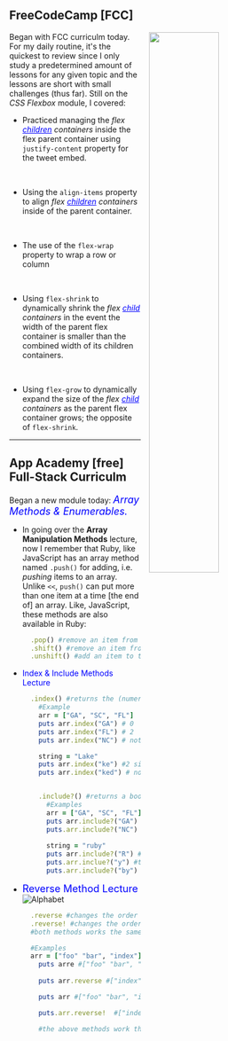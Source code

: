 ## FreeCodeCamp [FCC]

<!-- Image obtained from [Pixabay](https://pixabay.com/) and is Free for commercial use. No attribution is required. -->
<img src="https://cdn.pixabay.com/photo/2014/12/15/14/05/home-office-569153_640.jpg" style="width: 50%; float: right; margin-left: 15px;"> 

Began with FCC curriculm today. For my daily routine, it's the quickest to review since I only study a predetermined amount of lessons for any given topic and the lessons are short with small challenges (thus far). Still on the _CSS Flexbox_ module, I covered:

* Practiced managing the _flex <span style="color: blue; text-decoration: underline;">children</span> containers_ inside the flex parent container using `justify-content` property for the tweet embed.
<br>

* Using the `align-items` property to align _flex <span style="color:blue; text-decoration:underline;">children</span> containers_ inside of the parent container.
<br>

* The use of the `flex-wrap` property to wrap a row or column
<br>

* Using `flex-shrink` to dynamically shrink the _flex <span style="color: blue; text-decoration: underline;">child</span> containers_ in the event the width of the parent flex container is smaller than the combined width of its children containers.
<br>

* Using `flex-grow` to dynamically expand the size of the _flex <span style="color: blue; text-decoration: underline;">child</span> containers_ as the parent flex container grows; the opposite of `flex-shrink`.

***
## App Academy [free] Full-Stack Curriculm
Began a new module today: <span style="color: blue; font-size: 18px;">_Array Methods & Enumerables._</span>

* In going over the **Array Manipulation Methods** lecture, now I remember that Ruby, like JavaScript has an array method named `.push()` for adding, i.e. _pushing_ items to an array. Unlike `<<`, `push()` can put more than one item at a time [the end of] an array. Like, JavaScript, these methods are also available in Ruby:
  ```ruby
    .pop() #remove an item from the END of an array
    .shift() #remove an item from the FRONT of an array
    .unshift() #add an item to the FRONT of an array
  ```
* <span style="color: blue;">Index & Include Methods Lecture</span>
  ```ruby
    .index() #returns the (numerial) index of an item in an array
      #Example
      arr = ["GA", "SC", "FL"]
      puts arr.index("GA") # 0
      puts arr.index("FL") # 2
      puts arr.index("NC") # nothing is returned because the item does not exist in the array

      string = "Lake"
      puts arr.index("ke") #2 since the beginnning of the substring can be found at index 2
      puts arr.index("ked") # nothing is returned since the substring does not exist


      .include?() #returns a boolean value (true or false)
        #Examples
        arr = ["GA", "SC", "FL"]
        puts arr.include?("GA") #true
        puts.arr.include?("NC") #false 
      
        string = "ruby"
        puts arr.include?("R") #false, R & r are not the same
        puts.arr.inclue?("y") #true
        puts.arr.include?("by") #true, this is a substring e.g.

  ```

* <span style="color: blue; font-size:18px;">Reverse Method Lecture</span>
  <br>
  ![Alphabet](https://cdn.pixabay.com/photo/2016/03/04/08/44/banner-1235604_640.jpg)
  
  <!-- <img src="https://cdn.pixabay.com/photo/2016/03/04/08/44/banner-1235604_640.jpg" alt="Alphabet" style="width: 30%; float: right; margin-left: 10px;
  "> -->
  ```ruby
    .reverse #changes the order of items in an array without ALTERING the original array
    .reverse! #changes the order of items in array and alters the original array
    #both methods works the same on string variables.

    #Examples
    arr = ["foo" "bar", "index"]
      puts arre #["foo" "bar", "index"] array order before calling the .reverse method 
      
      puts arr.reverse #["index" "bar", "foo"] #reverses the conent in array but doesn't alter it. A new array is made & needs to be returned or saved in a vairiable if it will be used elsewhere

      puts arr #["foo" "bar", "index"] original array remains unchanged after calling .reverse on it  

      puts.arr.reverse!  #["index" "bar", "foo"] reverse! - reverses the order of items & alters the original array

      #the above methods work the same way on string variables
  ```